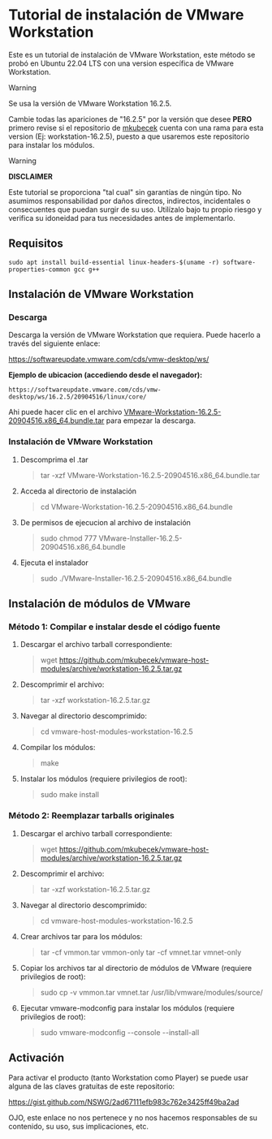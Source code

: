 # Tutorial de instalación de VMware Workstation

Este es un tutorial de instalación de VMware Workstation, este método se probó en Ubuntu 22.04 LTS con una version específica de VMware Workstation.

> [!WARNING]  
> Se usa la versión de VMware Workstation 16.2.5.
>
> Cambie todas las apariciones de "16.2.5" por la versión que desee **PERO** primero revise si el repositorio de [mkubecek](https://github.com/mkubecek/vmware-host-modules/) cuenta con una rama para esta version (Ej: workstation-16.2.5), puesto a que usaremos este repositorio para instalar los módulos.

> [!WARNING]
>
> **DISCLAIMER**
>
> Este tutorial se proporciona "tal cual" sin garantías de ningún tipo. No asumimos responsabilidad por daños directos, indirectos, incidentales o consecuentes que puedan surgir de su uso. Utilízalo bajo tu propio riesgo y verifica su idoneidad para tus necesidades antes de implementarlo.

## Requisitos

    sudo apt install build-essential linux-headers-$(uname -r) software-properties-common gcc g++

## Instalación de VMware Workstation

### Descarga

Descarga la versión de VMware Workstation que requiera. Puede hacerlo a través del siguiente enlace:

https://softwareupdate.vmware.com/cds/vmw-desktop/ws/

**Ejemplo de ubicacion (accediendo desde el navegador):**

    https://softwareupdate.vmware.com/cds/vmw-desktop/ws/16.2.5/20904516/linux/core/

Ahi puede hacer clic en el archivo [VMware-Workstation-16.2.5-20904516.x86_64.bundle.tar](https://softwareupdate.vmware.com/cds/vmw-desktop/ws/16.2.5/20904516/linux/core/VMware-Workstation-16.2.5-20904516.x86_64.bundle.tar) para empezar la descarga.

### Instalación de VMware Workstation

1. Descomprima el .tar

   > tar -xzf VMware-Workstation-16.2.5-20904516.x86_64.bundle.tar

2. Acceda al directorio de instalación

   > cd VMware-Workstation-16.2.5-20904516.x86_64.bundle

3. De permisos de ejecucion al archivo de instalación

   > sudo chmod 777 VMware-Installer-16.2.5-20904516.x86_64.bundle

4. Ejecuta el instalador

   > sudo ./VMware-Installer-16.2.5-20904516.x86_64.bundle

## Instalación de módulos de VMware

### Método 1: Compilar e instalar desde el código fuente

1. Descargar el archivo tarball correspondiente:

   > wget https://github.com/mkubecek/vmware-host-modules/archive/workstation-16.2.5.tar.gz

2. Descomprimir el archivo:

   > tar -xzf workstation-16.2.5.tar.gz

3. Navegar al directorio descomprimido:

   > cd vmware-host-modules-workstation-16.2.5

4. Compilar los módulos:

   > make

5. Instalar los módulos (requiere privilegios de root):
   > sudo make install

### Método 2: Reemplazar tarballs originales

1. Descargar el archivo tarball correspondiente:

   > wget https://github.com/mkubecek/vmware-host-modules/archive/workstation-16.2.5.tar.gz

2. Descomprimir el archivo:

   > tar -xzf workstation-16.2.5.tar.gz

3. Navegar al directorio descomprimido:

   > cd vmware-host-modules-workstation-16.2.5

4. Crear archivos tar para los módulos:

   > tar -cf vmmon.tar vmmon-only
   > tar -cf vmnet.tar vmnet-only

5. Copiar los archivos tar al directorio de módulos de VMware (requiere privilegios de root):

   > sudo cp -v vmmon.tar vmnet.tar /usr/lib/vmware/modules/source/

6. Ejecutar vmware-modconfig para instalar los módulos (requiere privilegios de root):
   > sudo vmware-modconfig --console --install-all

## Activación

Para activar el producto (tanto Workstation como Player) se puede usar alguna de las claves gratuitas de este repositorio:

https://gist.github.com/NSWG/2ad67111efb983c762e3425ff49ba2ad

OJO, este enlace no nos pertenece y no nos hacemos responsables de su contenido, su uso, sus implicaciones, etc.
